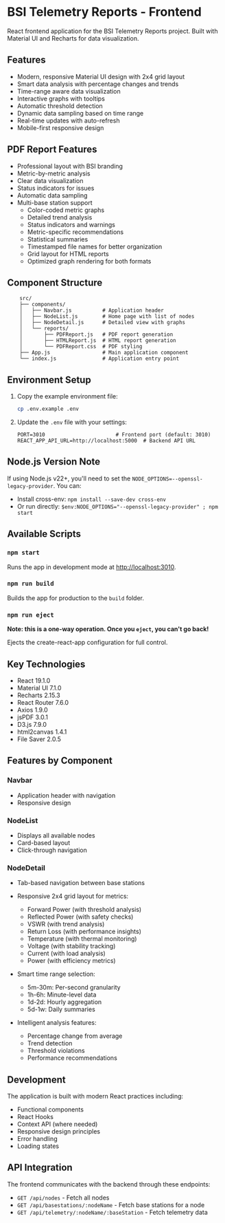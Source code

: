 # BSI Telemetry Reports - Frontend

React frontend application for the BSI Telemetry Reports project. Built with Material UI and Recharts for data visualization.

## Features

- Modern, responsive Material UI design with 2x4 grid layout
- Smart data analysis with percentage changes and trends
- Time-range aware data visualization
- Interactive graphs with tooltips
- Automatic threshold detection
- Dynamic data sampling based on time range
- Real-time updates with auto-refresh
- Mobile-first responsive design

## PDF Report Features

- Professional layout with BSI branding
- Metric-by-metric analysis
- Clear data visualization
- Status indicators for issues
- Automatic data sampling
- Multi-base station support
  - Color-coded metric graphs
  - Detailed trend analysis
  - Status indicators and warnings
  - Metric-specific recommendations
  - Statistical summaries
  - Timestamped file names for better organization
  - Grid layout for HTML reports
  - Optimized graph rendering for both formats

## Component Structure

```tree
    src/
    ├── components/
    │   ├── Navbar.js          # Application header
    │   ├── NodeList.js        # Home page with list of nodes
    │   ├── NodeDetail.js      # Detailed view with graphs
    │   └── reports/
    │       ├── PDFReport.js   # PDF report generation
    │       ├── HTMLReport.js  # HTML report generation
    │       └── PDFReport.css  # PDF styling
    ├── App.js                 # Main application component
    └── index.js               # Application entry point
```

## Environment Setup

1. Copy the example environment file:

   ```bash
   cp .env.example .env
   ```

2. Update the `.env` file with your settings:

   ```env
   PORT=3010                       # Frontend port (default: 3010)
   REACT_APP_API_URL=http://localhost:5000  # Backend API URL
   ```

## Node.js Version Note

If using Node.js v22+, you'll need to set the `NODE_OPTIONS=--openssl-legacy-provider`. You can:

- Install cross-env: `npm install --save-dev cross-env`
- Or run directly: `$env:NODE_OPTIONS="--openssl-legacy-provider" ; npm start`

## Available Scripts

### `npm start`

Runs the app in development mode at [http://localhost:3010](http://localhost:3010).

### `npm run build`

Builds the app for production to the `build` folder.

### `npm run eject`

**Note: this is a one-way operation. Once you `eject`, you can't go back!**

Ejects the create-react-app configuration for full control.

## Key Technologies

- React 19.1.0
- Material UI 7.1.0
- Recharts 2.15.3
- React Router 7.6.0
- Axios 1.9.0
- jsPDF 3.0.1
- D3.js 7.9.0
- html2canvas 1.4.1
- File Saver 2.0.5

## Features by Component

### Navbar

- Application header with navigation
- Responsive design

### NodeList

- Displays all available nodes
- Card-based layout
- Click-through navigation

### NodeDetail

- Tab-based navigation between base stations
- Responsive 2x4 grid layout for metrics:

  - Forward Power (with threshold analysis)
  - Reflected Power (with safety checks)
  - VSWR (with trend analysis)
  - Return Loss (with performance insights)
  - Temperature (with thermal monitoring)
  - Voltage (with stability tracking)
  - Current (with load analysis)
  - Power (with efficiency metrics)

- Smart time range selection:
  - 5m-30m: Per-second granularity
  - 1h-6h: Minute-level data
  - 1d-2d: Hourly aggregation
  - 5d-1w: Daily summaries

- Intelligent analysis features:
  - Percentage change from average
  - Trend detection
  - Threshold violations
  - Performance recommendations

## Development

The application is built with modern React practices including:

- Functional components
- React Hooks
- Context API (where needed)
- Responsive design principles
- Error handling
- Loading states

## API Integration

The frontend communicates with the backend through these endpoints:

- `GET /api/nodes` - Fetch all nodes
- `GET /api/basestations/:nodeName` - Fetch base stations for a node
- `GET /api/telemetry/:nodeName/:baseStation` - Fetch telemetry data
